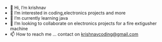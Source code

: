 - 👋 Hi, I’m krishnav
- 👀 I’m interested in coding,electronics projects and more
- 🌱 I’m currently learning java
- 💞️ I’m looking to collaborate on electronics projects for a fire extigusher machine
- 📫 How to reach me ... contact on krishnavcoding@gmail.com

<!---
krishnav12356/krishnav12356 is a ✨ special ✨ repository because its `README.md` (this file) appears on your GitHub profile.
You can click the Preview link to take a look at your changes.
--->
